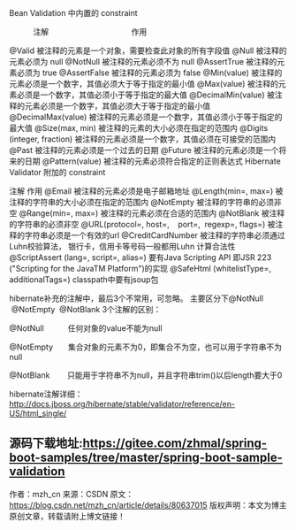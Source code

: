 Bean Validation 中内置的 constraint

           注解                                      作用

@Valid	被注释的元素是一个对象，需要检查此对象的所有字段值
@Null	被注释的元素必须为 null
@NotNull	被注释的元素必须不为 null
@AssertTrue	被注释的元素必须为 true
@AssertFalse	被注释的元素必须为 false
@Min(value)	被注释的元素必须是一个数字，其值必须大于等于指定的最小值
@Max(value)	被注释的元素必须是一个数字，其值必须小于等于指定的最大值
@DecimalMin(value)	被注释的元素必须是一个数字，其值必须大于等于指定的最小值
@DecimalMax(value)	被注释的元素必须是一个数字，其值必须小于等于指定的最大值
@Size(max, min)	被注释的元素的大小必须在指定的范围内
@Digits (integer, fraction)	被注释的元素必须是一个数字，其值必须在可接受的范围内
@Past	被注释的元素必须是一个过去的日期
@Future	被注释的元素必须是一个将来的日期
@Pattern(value)	被注释的元素必须符合指定的正则表达式
Hibernate Validator 附加的 constraint

注解	作用
@Email	被注释的元素必须是电子邮箱地址
@Length(min=, max=)	被注释的字符串的大小必须在指定的范围内
@NotEmpty	被注释的字符串的必须非空
@Range(min=, max=)	被注释的元素必须在合适的范围内
@NotBlank	被注释的字符串的必须非空
@URL(protocol=,
host=,    port=, 
regexp=, flags=)	被注释的字符串必须是一个有效的url
@CreditCardNumber
被注释的字符串必须通过Luhn校验算法，
银行卡，信用卡等号码一般都用Luhn
计算合法性
@ScriptAssert
(lang=, script=, alias=)	要有Java Scripting API 即JSR 223 
("Scripting for the JavaTM Platform")的实现
@SafeHtml
(whitelistType=, 
additionalTags=)	classpath中要有jsoup包

hibernate补充的注解中，最后3个不常用，可忽略。
主要区分下@NotNull  @NotEmpty  @NotBlank 3个注解的区别：

@NotNull           任何对象的value不能为null

@NotEmpty       集合对象的元素不为0，即集合不为空，也可以用于字符串不为null

@NotBlank        只能用于字符串不为null，并且字符串trim()以后length要大于0

hibernate注解详细：http://docs.jboss.org/hibernate/stable/validator/reference/en-US/html_single/

源码下载地址:https://gitee.com/zhmal/spring-boot-samples/tree/master/spring-boot-sample-validation
--------------------- 
作者：mzh_cn 
来源：CSDN 
原文：https://blog.csdn.net/mzh_cn/article/details/80637015 
版权声明：本文为博主原创文章，转载请附上博文链接！
